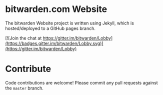 # bitwarden.com Website

The bitwarden Website project is written using Jekyll, which is hosted/deployed to a GitHub pages branch.

[![Join the chat at https://gitter.im/bitwarden/Lobby](https://badges.gitter.im/bitwarden/Lobby.svg)](https://gitter.im/bitwarden/Lobby)

# Contribute

Code contributions are welcome! Please commit any pull requests against the `master` branch.
